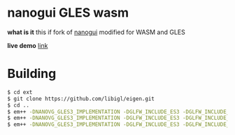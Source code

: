 # nanogui GLES wasm
**what is it** this if fork of [nanogui](https://github.com/wjakob/nanogui) modified for WASM and GLES

**live demo** [link](https://danilw.github.io/GLSL-howto/nanogui/nanogui.html)

# Building

```sh
$ cd ext
$ git clone https://github.com/libigl/eigen.git
$ cd ..
$ em++ -DNANOVG_GLES3_IMPLEMENTATION -DGLFW_INCLUDE_ES3 -DGLFW_INCLUDE_GLEXT -DNANOGUI_LINUX -Iext/nanovg/ ext/nanovg.c --std=c++11 -O3 -lGL -lGLU -lm -lGLEW -s USE_GLFW=3 -s FULL_ES3=1 -s USE_WEBGL2=1 -o nanovg.bc
$ em++ -DNANOVG_GLES3_IMPLEMENTATION -DGLFW_INCLUDE_ES3 -DGLFW_INCLUDE_GLEXT -DNANOGUI_LINUX -Iinclude/ -Iext/nanovg/ -Iext/eigen/ button.cpp checkbox.cpp colorpicker.cpp colorwheel.cpp combobox.cpp common.cpp glcanvas.cpp glutil.cpp graph.cpp imagepanel.cpp imageview.cpp label.cpp layout.cpp messagedialog.cpp popup.cpp popupbutton.cpp progressbar.cpp screen.cpp serializer.cpp slider.cpp stackedwidget.cpp tabheader.cpp tabwidget.cpp textbox.cpp theme.cpp vscrollpanel.cpp widget.cpp window.cpp nanogui_resources.cpp nanovg.bc --std=c++11 -O3 -lGL -lGLU -lm -lGLEW -s USE_GLFW=3 -s FULL_ES3=1 -s USE_WEBGL2=1 -s WASM=1 -o nanogui.bc
$ em++ -DNANOVG_GLES3_IMPLEMENTATION -DGLFW_INCLUDE_ES3 -DGLFW_INCLUDE_GLEXT -DNANOGUI_LINUX -Iinclude/ -Iext/nanovg/ -Iext/eigen/ nanogui.bc example1.cpp --std=c++11 -O3 -lGL -lGLU -lm -lGLEW -s USE_GLFW=3 -s FULL_ES3=1 -s USE_WEBGL2=1 -s WASM=1 -o build/nanogui.html --preload-file ./icons
```
